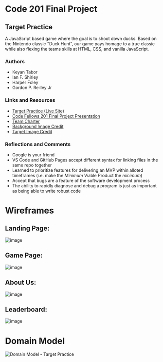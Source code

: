 # Code 201 Final Project

## Target Practice

A JavaScript based game where the goal is to shoot down ducks. Based on the Nintendo classic "Duck Hunt", our game pays homage to a true classic while also flexing the teams skills at HTML, CSS, and  vanilla JavaScript.

### Authors

* Keyan Tabor
* Ian F. Shirley
* Harper Foley
* Gordon P. Reilley Jr

### Links and Resources

* [Target Practice (Live Site)](https://cf201-team-black.github.io/target-practice/)
* [Code Fellows 201 Final Project Presentation](https://docs.google.com/presentation/d/1TXv9xfYqeFvqA0LoH6ubqZI5e7Od9U5gJTxhSeMc2E0/edit?usp=sharing)
* [Team Charter](https://github.com/CF201-Team-Black/target-practice/blob/working/docs/team-charter.md)
* [Background Image Credit](https://opengameart.org/content/country-field)
* [Target Image Credit](https://opengameart.org/content/lpc-birds)

### Reflections and Comments

* Google is your friend
* VS Code and GitHub Pages accept different syntax for linking files in the same repo together
* Learned to prioritize features for delivering an MVP within alloted timeframes (i.e. make the *Minimum* Viable Product the *minimum*)
* Accept that bugs are a feature of the software development process
* The ability to rapidly diagnose and debug a program is just as important as being able to write robust code


# Wireframes

## Landing Page:

![image](https://user-images.githubusercontent.com/108432978/197633839-f26c07d3-9c9f-40d4-ad78-6312d56a5111.png)
## Game Page:

![image](https://user-images.githubusercontent.com/108432978/197634015-793e7477-5e74-49bf-bb8d-71b328a865cc.png)
## About Us:

![image](https://user-images.githubusercontent.com/108432978/197634086-0e3ba829-1e0e-4069-8de7-c85cee9fce98.png)
## Leaderboard:

![image](https://user-images.githubusercontent.com/108432978/197634201-6d1145d3-1158-41fa-bf7f-594d9f5838fb.png)


# Domain Model

![Domain Model - Target Practice](https://user-images.githubusercontent.com/107962287/197636535-02fdc158-4edd-45ef-9632-0d0665e29a1c.png)

